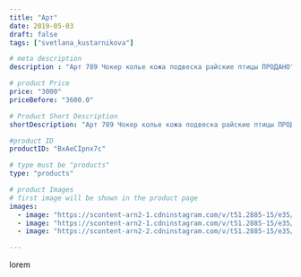 ```yaml
---
title: "Арт"
date: 2019-05-03
draft: false
tags: ["svetlana_kustarnikova"]

# meta description
description : "Арт 789 Чокер колье кожа подвеска райские птицы ПРОДАНО"

# product Price
price: "3000"
priceBefore: "3600.0"

# Product Short Description
shortDescription: "Арт 789 Чокер колье кожа подвеска райские птицы ПРОДАНО"

#product ID
productID: "BxAeCIpnx7c"

# type must be "products"
type: "products"

# product Images
# first image will be shown in the product page
images:
  - image: "https://scontent-arn2-1.cdninstagram.com/v/t51.2885-15/e35/57343649_2898049887087763_2825141964528966202_n.jpg?_nc_ht=scontent-arn2-1.cdninstagram.com&_nc_cat=107&_nc_ohc=M0t-8ntNPj4AX-rp6u4&se=8&tp=1&oh=b9f7fb384f36463fb6f84c76a97a2250&oe=605E4BCA&ig_cache_key=MjAzNTc1OTEwODg0NzUxMjc5OQ%3D%3D.2"
  - image: "https://scontent-arn2-1.cdninstagram.com/v/t51.2885-15/e35/58842639_332992380740930_2788934834672410272_n.jpg?_nc_ht=scontent-arn2-1.cdninstagram.com&_nc_cat=102&_nc_ohc=wO9yuHLDbYoAX-BkQDt&se=8&tp=1&oh=8dbb7af6479f507beb3c197f4319cbfa&oe=60601126&ig_cache_key=MjAzNTc1OTEwODgzOTA5NjE0Nw%3D%3D.2"
  - image: "https://scontent-arn2-2.cdninstagram.com/v/t51.2885-15/e35/58763467_289110922041200_3689006773294973294_n.jpg?_nc_ht=scontent-arn2-2.cdninstagram.com&_nc_cat=108&_nc_ohc=rO-Cw9N49Q0AX_cxz9M&se=8&tp=1&oh=ae7330739d98db3fdd54d3a940e2f891&oe=6060A035&ig_cache_key=MjAzNTc1OTEwODgzMDc2MDA3Mw%3D%3D.2"

---
```

lorem

